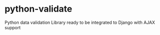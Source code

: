 python-validate
===============

Python data validation Library ready to be integrated to Django with AJAX support
